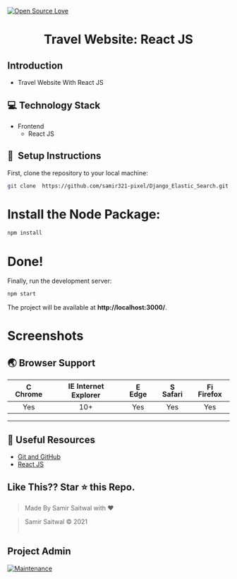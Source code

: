 [![Open Source Love](https://badges.frapsoft.com/os/v1/open-source.svg?v=102)](https://snip-share.herokuapp.com/)&nbsp;
<h1 align="center">Travel Website: React JS</h1>

## Introduction
* Travel Website With React JS


## 💻 Technology Stack
* Frontend
  * React JS 


## 🚀&nbsp; Setup Instructions

First, clone the repository to your local machine:

```bash
git clone  https://github.com/samir321-pixel/Django_Elastic_Search.git
```

# Install the Node Package:
```bash
npm install
```

# Done!
Finally, run the development server:
```bash
npm start
```

The project will be available at **http://localhost:3000/**.

# Screenshots


## 🌏 Browser Support

| <img src="https://user-images.githubusercontent.com/1215767/34348387-a2e64588-ea4d-11e7-8267-a43365103afe.png" alt="Chrome" width="16px" height="16px" /> Chrome | <img src="https://user-images.githubusercontent.com/1215767/34348590-250b3ca2-ea4f-11e7-9efb-da953359321f.png" alt="IE" width="16px" height="16px" /> Internet Explorer | <img src="https://user-images.githubusercontent.com/1215767/34348380-93e77ae8-ea4d-11e7-8696-9a989ddbbbf5.png" alt="Edge" width="16px" height="16px" /> Edge | <img src="https://user-images.githubusercontent.com/1215767/34348394-a981f892-ea4d-11e7-9156-d128d58386b9.png" alt="Safari" width="16px" height="16px" /> Safari | <img src="https://user-images.githubusercontent.com/1215767/34348383-9e7ed492-ea4d-11e7-910c-03b39d52f496.png" alt="Firefox" width="16px" height="16px" /> Firefox |
| :---------: | :---------: | :---------: | :---------: | :---------: |
| Yes | 10+ | Yes | Yes | Yes |


***
## 📘 Useful Resources
- [Git and GitHub](https://www.digitalocean.com/community/tutorials/how-to-use-git-a-reference-guide)
- [React JS](https://reactjs.org/docs/getting-started.html)

## Like This?? Star ⭐ this Repo.

<!-- [![forthebadge](https://forthebadge.com/images/badges/made-with-html.svg)](https://github.com/samir321-pixel/Fashion-Website.git) -->

> Made By Samir Saitwal with ❤️

> Samir Saitwal &copy; 2021
<br><br>
## Project Admin
[![Maintenance](https://img.shields.io/maintenance/yes/2020?color=green&logo=github)](https://github.com/samir321-pixel)
